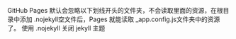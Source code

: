GitHub Pages 默认会忽略以下划线开头的文件夹，不会读取里面的资源，在根目录中添加 .nojekyll空文件后，Pages 就能读取 _app.config.js文件夹中的资源了。
使用 .nojekyll 关闭 jekyll 主题
